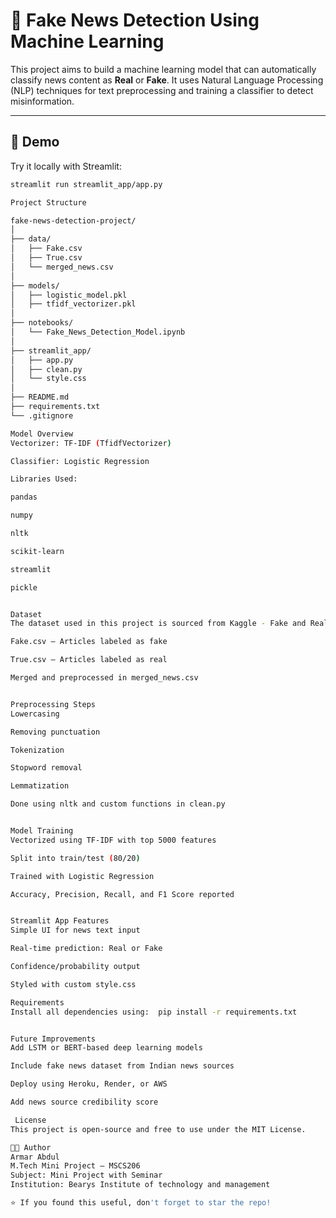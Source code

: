 # 📰 Fake News Detection Using Machine Learning

This project aims to build a machine learning model that can automatically classify news content as **Real** or **Fake**. It uses Natural Language Processing (NLP) techniques for text preprocessing and training a classifier to detect misinformation.

---

## 🚀 Demo

Try it locally with Streamlit:

```bash
streamlit run streamlit_app/app.py

Project Structure

fake-news-detection-project/
│
├── data/
│   ├── Fake.csv
│   ├── True.csv
│   └── merged_news.csv
│
├── models/
│   ├── logistic_model.pkl
│   ├── tfidf_vectorizer.pkl
│
├── notebooks/
│   └── Fake_News_Detection_Model.ipynb
│
├── streamlit_app/
│   ├── app.py
│   ├── clean.py
│   └── style.css
│
├── README.md
├── requirements.txt
└── .gitignore

Model Overview
Vectorizer: TF-IDF (TfidfVectorizer)

Classifier: Logistic Regression

Libraries Used:

pandas

numpy

nltk

scikit-learn

streamlit

pickle


Dataset
The dataset used in this project is sourced from Kaggle - Fake and Real News Dataset.

Fake.csv — Articles labeled as fake

True.csv — Articles labeled as real

Merged and preprocessed in merged_news.csv


Preprocessing Steps
Lowercasing

Removing punctuation

Tokenization

Stopword removal

Lemmatization

Done using nltk and custom functions in clean.py


Model Training
Vectorized using TF-IDF with top 5000 features

Split into train/test (80/20)

Trained with Logistic Regression

Accuracy, Precision, Recall, and F1 Score reported


Streamlit App Features
Simple UI for news text input

Real-time prediction: Real or Fake

Confidence/probability output

Styled with custom style.css

Requirements
Install all dependencies using:  pip install -r requirements.txt


Future Improvements
Add LSTM or BERT-based deep learning models

Include fake news dataset from Indian news sources

Deploy using Heroku, Render, or AWS

Add news source credibility score

 License
This project is open-source and free to use under the MIT License.

👨‍💻 Author
Armar Abdul
M.Tech Mini Project – MSCS206
Subject: Mini Project with Seminar
Institution: Bearys Institute of technology and management

⭐ If you found this useful, don't forget to star the repo!